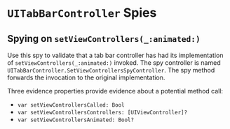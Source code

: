 `UITabBarController` Spies
==========================

## Spying on `setViewControllers(_:animated:)`

Use this spy to validate that a tab bar controller has had its implementation of `setViewControllers(_:animated:)` invoked.  The spy controller is named `UITabBarController.SetViewControllersSpyController`.  The spy method forwards the invocation to the original implementation.

Three evidence properties provide evidence about a potential method call:

* `var setViewControllersCalled: Bool`
* `var setViewControllersControllers: [UIViewController]?`
* `var setViewControllersAnimated: Bool?`
